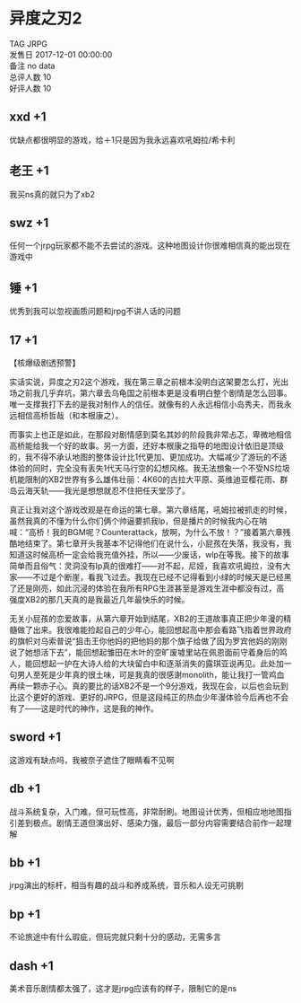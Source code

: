 



# 异度之刃2
  
TAG JRPG  
发售日 2017-12-01 00:00:00  
备注 no data  
总评人数 10  
好评人数 10
## xxd +1


优缺点都很明显的游戏，给＋1只是因为我永远喜欢吼姆拉/希卡利
## 老王 +1


我买ns真的就只为了xb2
## swz +1


任何一个jrpg玩家都不能不去尝试的游戏。这种地图设计你很难相信真的能出现在游戏中
## 锤 +1


优秀到我可以忽视画质问题和jrpg不讲人话的问题
## 17 +1



【核爆级剧透预警】


实话实说，异度之刃2这个游戏，我在第三章之前根本没明白这架要怎么打，光出场之前我几乎弃坑，第六章去乌龟国之前根本更是没看明白整个剧情是怎么回事。唯一支撑我打下去的是我对制作人的信任。就像有的人永远相信小岛秀夫，而我永远相信高桥哲哉（和本根康之）。

而事实上也正是如此，在那段对剧情感到莫名其妙的阶段我非常忐忑，卑微地相信高桥能给我一个好的故事。另一方面，还好本根康之指导的地图设计依旧是顶级的，我不得不承认地图的整体设计比1代更加、更加成功。大幅减少了游玩的不适体验的同时，完全没有丢失1代天马行空的幻想风格。我无法想象一个不受NS垃圾机能限制的XB2世界有多么雄伟壮丽：4K60的古拉大平原、英维迪亚樱花雨、群岛云海天轨——我光是想想就忍不住把任天堂莎了。

真正让我对这个游戏改观是在命运的第七章。第六章结尾，吼姆拉被抓走的时候，虽然我真的不懂为什么你们俩个帅逼要抓我lp，但是播片的时候我内心在呐喊：“高桥！我的BGM呢？Counterattack，放啊，为什么不放！？”接着第六章残酷地结束了。第七章开头我基本不记得他们在说什么，小屁孩在失落，我没有，我知道这时候高桥一定会给我充值外挂，所以——少废话，wlp在等我。接下的故事简单而且俗气：灵洞没有lp真的很难打——对不起，尼娅，我喜欢吼姆拉，没有大家——不过是个断崖，看我飞过去。我现在已经不记得看到小绿的时候天是已经黑了还是刚亮，如此沉浸的体验在我所有RPG生涯甚至是游戏生涯中都没有过，高强度XB2的那几天真的是我最近几年最快乐的时候。

无关小屁孩的恋爱故事，从第六章开始到结尾，XB2的王道故事真正把少年漫的精髓做了出来。我很难能捡起自己的少年心，能回想起高中那会看路飞指着世界政府的旗帜对乌索普说“狙击王你他妈的把他妈的那个旗子给做了因为罗宾他妈的刚刚说了她想活下去”，能回想起雏田在木叶的空旷废墟里站在佩恩面前守着身后的鸣人，能回想起一护在大诗人给的大块留白中和逐渐消失的露琪亚说再见。此处加一句男人至死是少年真的很土味，可是我真的很感谢monolith，能让我打一管鸡血再续一颗赤子心。真的要比的话XB2不是一个9分游戏，我现在会，以后也会玩到比这个更好的游戏、更好的JRPG，但是这段纯正的热血少年漫体验今后再也不会有了——这是时代的神作，这是我的神作。
## sword +1


这游戏有缺点吗，我被奈子遮住了眼睛看不见啊
##  db +1 


 战斗系统复杂，入门难，但可玩性高，非常耐刷。地图设计优秀，但相应地地图指引差到极点。剧情王道但演出好、感染力强，最后一部分内容需要结合前作一起理解 
## bb +1


jrpg演出的标杆，相当有趣的战斗和养成系统，音乐和人设无可挑剔
## bp +1


不论旅途中有什么瑕疵，但玩完就只剩十分的感动，无需多言
## dash +1


美术音乐剧情都太强了，这才是jrpg应该有的样子，限制它的是ns